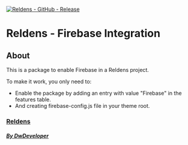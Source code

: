 [![Reldens - GitHub - Release](https://www.dwdeveloper.com/media/reldens/reldens-mmorpg-platform.png)](https://github.com/damian-pastorini/reldens)

# Reldens - Firebase Integration

## About
This is a package to enable Firebase in a Reldens project.

To make it work, you only need to:
- Enable the package by adding an entry with value "Firebase" in the features table.
- And creating firebase-config.js file in your theme root.   


### [Reldens](https://github.com/damian-pastorini/reldens/ "Reldens")

##### [By DwDeveloper](https://www.dwdeveloper.com/ "DwDeveloper")
